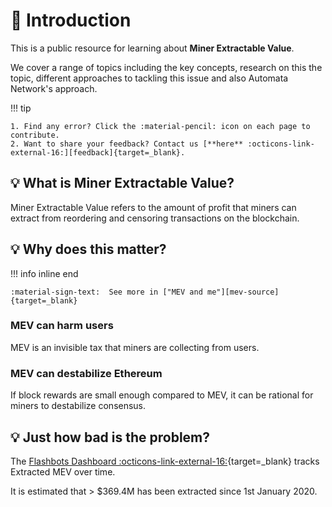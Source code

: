 # :beginner: Introduction

<!-- ![](/assets/mev_wiki.png) -->

This is a public resource for learning about **Miner Extractable Value**.

We cover a range of topics including the key concepts, research on this the topic, different approaches to tackling this issue and also Automata Network's approach.

!!! tip

    1. Find any error? Click the :material-pencil: icon on each page to contribute.
    2. Want to share your feedback? Contact us [**here** :octicons-link-external-16:][feedback]{target=_blank}. 

## :bulb: What is Miner Extractable Value?

Miner Extractable Value refers to the amount of profit that miners can extract from reordering and censoring transactions on the blockchain.

## :bulb: Why does this matter?

!!! info inline end

    :material-sign-text:  See more in ["MEV and me"][mev-source]{target=_blank} 

### MEV can harm users

MEV is an invisible tax that miners are collecting from users.

### MEV can destabilize Ethereum

If block rewards are small enough compared to MEV, it can be rational for miners to destabilize consensus.

## :bulb: Just how bad is the problem?

The [Flashbots Dashboard :octicons-link-external-16:][flashbot-dashboard]{target=_blank} tracks Extracted MEV over time.

It is estimated that > $369.4M has been extracted since 1st January 2020.

[mev-source]: https://research.paradigm.xyz/MEV
[flashbot-dashboard]: https://explore.flashbots.net
[feedback]: https://us2.list-manage.com/survey?u=ffeae60ea2fcc1c9fe0f8ce40&id=8d7d318a72&attribution=false